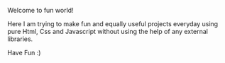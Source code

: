 Welcome to fun world!

Here I am trying to make fun and equally useful projects everyday using pure Html, Css and Javascript without using the help of any external libraries.

Have Fun :)
